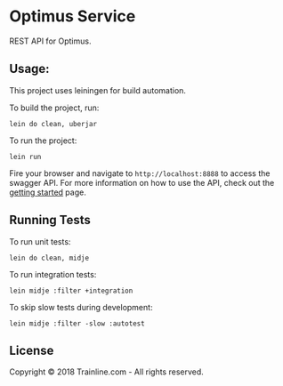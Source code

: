 # Optimus Service

REST API for Optimus.

## Usage:

This project uses leiningen for build automation.

To build the project, run:
```
lein do clean, uberjar
```

To run the project:
```
lein run
```

Fire your browser and navigate to `http://localhost:8888` to access the swagger API. For more information on how to use the API, check out the [getting started](../docs/optimus/api-interaction.md) page.

## Running Tests

To run unit tests:
```
lein do clean, midje
```

To run integration tests:
```
lein midje :filter +integration
```

To skip slow tests during development:
```
lein midje :filter -slow :autotest
```

## License

Copyright © 2018 Trainline.com - All rights reserved.
